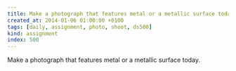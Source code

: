 ```yaml
---
title: Make a photograph that features metal or a metallic surface today.
created_at: 2014-01-06 01:00:00 +0100
tags: [daily, assignment, photo, shoot, ds500]
kind: assignment
index: 500
---
```


Make a photograph that features metal or a metallic surface today.
